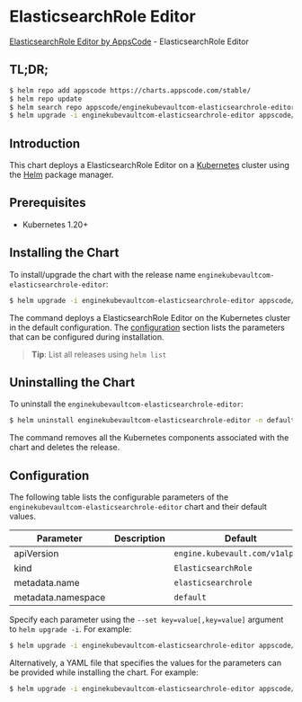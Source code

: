 # ElasticsearchRole Editor

[ElasticsearchRole Editor by AppsCode](https://appscode.com) - ElasticsearchRole Editor

## TL;DR;

```bash
$ helm repo add appscode https://charts.appscode.com/stable/
$ helm repo update
$ helm search repo appscode/enginekubevaultcom-elasticsearchrole-editor --version=v0.24.0
$ helm upgrade -i enginekubevaultcom-elasticsearchrole-editor appscode/enginekubevaultcom-elasticsearchrole-editor -n default --create-namespace --version=v0.24.0
```

## Introduction

This chart deploys a ElasticsearchRole Editor on a [Kubernetes](http://kubernetes.io) cluster using the [Helm](https://helm.sh) package manager.

## Prerequisites

- Kubernetes 1.20+

## Installing the Chart

To install/upgrade the chart with the release name `enginekubevaultcom-elasticsearchrole-editor`:

```bash
$ helm upgrade -i enginekubevaultcom-elasticsearchrole-editor appscode/enginekubevaultcom-elasticsearchrole-editor -n default --create-namespace --version=v0.24.0
```

The command deploys a ElasticsearchRole Editor on the Kubernetes cluster in the default configuration. The [configuration](#configuration) section lists the parameters that can be configured during installation.

> **Tip**: List all releases using `helm list`

## Uninstalling the Chart

To uninstall the `enginekubevaultcom-elasticsearchrole-editor`:

```bash
$ helm uninstall enginekubevaultcom-elasticsearchrole-editor -n default
```

The command removes all the Kubernetes components associated with the chart and deletes the release.

## Configuration

The following table lists the configurable parameters of the `enginekubevaultcom-elasticsearchrole-editor` chart and their default values.

|     Parameter      | Description |                  Default                   |
|--------------------|-------------|--------------------------------------------|
| apiVersion         |             | <code>engine.kubevault.com/v1alpha1</code> |
| kind               |             | <code>ElasticsearchRole</code>             |
| metadata.name      |             | <code>elasticsearchrole</code>             |
| metadata.namespace |             | <code>default</code>                       |


Specify each parameter using the `--set key=value[,key=value]` argument to `helm upgrade -i`. For example:

```bash
$ helm upgrade -i enginekubevaultcom-elasticsearchrole-editor appscode/enginekubevaultcom-elasticsearchrole-editor -n default --create-namespace --version=v0.24.0 --set apiVersion=engine.kubevault.com/v1alpha1
```

Alternatively, a YAML file that specifies the values for the parameters can be provided while
installing the chart. For example:

```bash
$ helm upgrade -i enginekubevaultcom-elasticsearchrole-editor appscode/enginekubevaultcom-elasticsearchrole-editor -n default --create-namespace --version=v0.24.0 --values values.yaml
```
